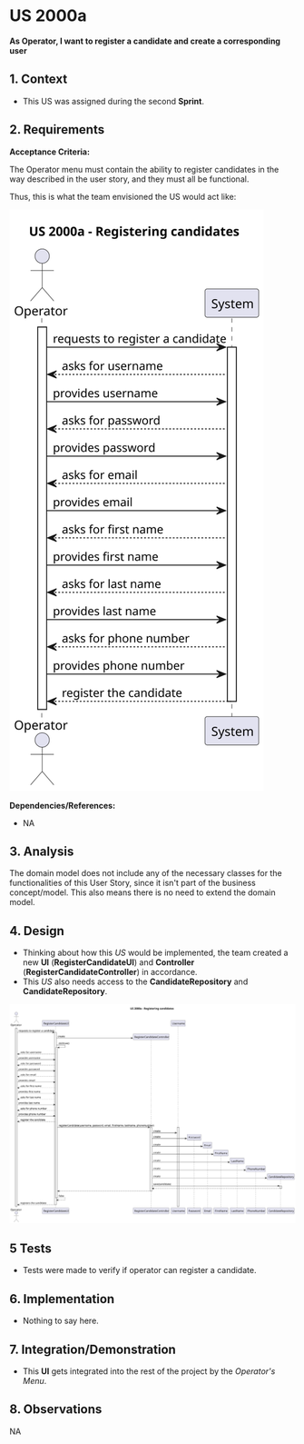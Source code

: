 # US 2000a
**As Operator, I want to register a candidate and create a corresponding user**

## 1. Context

* This US was assigned during the second **Sprint**.

## 2. Requirements

**Acceptance Criteria:**

The Operator menu must contain the ability to register candidates in the way described in the user story, and they must all be functional.

Thus, this is what the team envisioned the US would act like:

![system sequence diagram](system_sequence_diagram/svg/us_2000a_system_sequence_diagram.svg)

**Dependencies/References:**

* NA

## 3. Analysis

The domain model does not include any of the necessary classes for the functionalities of this User Story, since it isn't part of the business concept/model. This also means there is no need to extend the domain model.

## 4. Design

* Thinking about how this *US* would be implemented, the team created a new **UI** (**RegisterCandidateUI**) and **Controller** (**RegisterCandidateController**) in accordance.
* This *US* also needs access to the **CandidateRepository** and **CandidateRepository**.

![sequence diagram](sequence_diagram/svg/us_2000a_sequence_diagram.svg)

## 5 Tests

* Tests were made to verify if operator can register a candidate.

## 6. Implementation

* Nothing to say here.

## 7. Integration/Demonstration

* This **UI** gets integrated into the rest of the project by the *Operator's Menu*.

## 8. Observations

NA